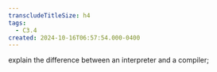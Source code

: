 ```yaml
---
transcludeTitleSize: h4
tags:
  - C3.4
created: 2024-10-16T06:57:54.000-0400
---
```

explain the difference between an interpreter and a compiler;